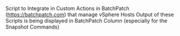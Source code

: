 Script to Integrate in Custom Actions in BatchPatch (https://batchpatch.com) that manage vSphere Hosts
Output of these Scripts is being displayed in BatchPatch Column (especially for the Snapshot Commands)
